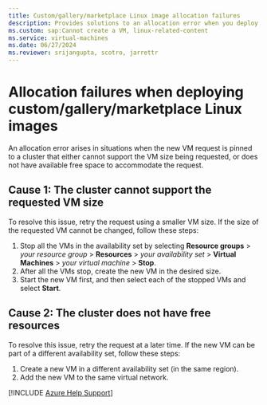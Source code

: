 ```yaml
---
title: Custom/gallery/marketplace Linux image allocation failures
description: Provides solutions to an allocation error when you deploy a custom/gallery/marketplace Linux image.
ms.custom: sap:Cannot create a VM, linux-related-content
ms.service: virtual-machines
ms.date: 06/27/2024
ms.reviewer: srijangupta, scotro, jarrettr
---
```

# Allocation failures when deploying custom/gallery/marketplace Linux images

An allocation error arises in situations when the new VM request is pinned to a cluster that either cannot support the VM size being requested, or does not have available free space to accommodate the request.

## Cause 1: The cluster cannot support the requested VM size

To resolve this issue, retry the request using a smaller VM size. If the size of the requested VM cannot be changed, follow these steps:

1. Stop all the VMs in the availability set by selecting **Resource groups** > *your resource group* > **Resources** > *your availability set* > **Virtual Machines** > *your virtual machine* > **Stop**.
2. After all the VMs stop, create the new VM in the desired size.
3. Start the new VM first, and then select each of the stopped VMs and select **Start**.

## Cause 2: The cluster does not have free resources

To resolve this issue, retry the request at a later time. If the new VM can be part of a different availability set, follow these steps:

1. Create a new VM in a different availability set (in the same region).
2. Add the new VM to the same virtual network.

[!INCLUDE [Azure Help Support](../../../includes/azure-help-support.md)]
